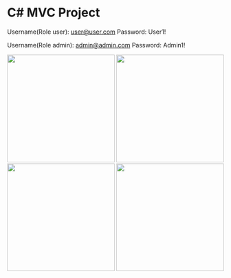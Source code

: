 # C# MVC Project
Username(Role user): user@user.com
Password: User1!

Username(Role admin): admin@admin.com
Password: Admin1!

<img src="https://user-images.githubusercontent.com/63555005/134907251-74835464-1e5d-43f5-a107-25102e4ac160.JPG"  height="250">

<img src="https://user-images.githubusercontent.com/63555005/134907251-74835464-1e5d-43f5-a107-25102e4ac160.JPG"  height="250">

<img src="https://user-images.githubusercontent.com/63555005/134907251-74835464-1e5d-43f5-a107-25102e4ac160.JPG"  height="250">

<img src="https://user-images.githubusercontent.com/63555005/134907251-74835464-1e5d-43f5-a107-25102e4ac160.JPG"  height="250">
